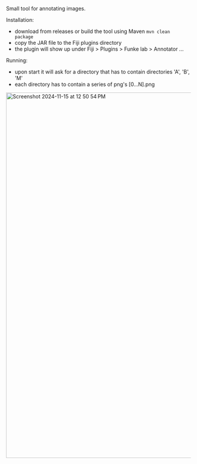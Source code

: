 Small tool for annotating images.

Installation:
- download from releases or build the tool using Maven `mvn clean package`
- copy the JAR file to the Fiji plugins directory
- the plugin will show up under Fiji > Plugins > Funke lab > Annotator ...

Running:
- upon start it will ask for a directory that has to contain directories 'A', 'B', 'M'
- each directory has to contain a series of png's [0...N].png

<img width="993" alt="Screenshot 2024-11-15 at 12 50 54 PM" src="https://github.com/user-attachments/assets/7e1f26e0-da60-4665-a350-19f252159b32">
